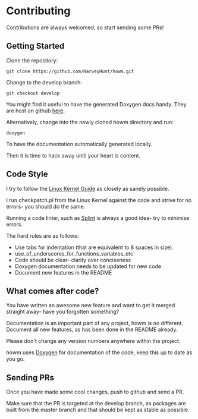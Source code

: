 # Contributing

Contributions are always welcomed, so start sending some PRs!

## Getting Started

Clone the repository:

    git clone https://github.com/HarveyHunt/howm.git
  
Change to the develop branch:

    git checkout develop
    
You might find it useful to have the generated Doxygen docs handy. They are host on github
[here](http://harveyhunt.github.io/howm/). 

Alternatively, change into the newly cloned howm directory and run:

    doxygen
    
To have the documentation automatically generated locally.
  
Then it is time to hack away until your heart is content.

## Code Style

I try to follow the [Linux Kernel Guide](https://www.kernel.org/doc/Documentation/CodingStyle) as closely as sanely possible.

I run checkpatch.pl from the Linux Kernel against the code and strive for no errors- you should do the same.

Running a code linter, such as [Splint](http://www.splint.org/) is always a good idea- try to minimise errors.

The hard rules are as follows:

  * Use tabs for indentation (that are equivalent to 8 spaces in size).
  * use_of_underscores_for_functions_variables_etc
  * Code should be clear- clarity over conciseness
  * Doxygen documentation needs to be updated for new code
  * Document new features in the README
  
## What comes after code?

You have written an awesome new feature and want to get it merged straight away- have you forgotten something?

Documentation is an important part of any project, howm is no different. Document all new features, as has been done
in the README already.

Please don't change any version numbers anywhere within the project.

howm uses [Doxygen](http://www.stack.nl/~dimitri/doxygen/) for documentation of the code, keep this up to date as you go.


## Sending PRs
  
Once you have made some cool changes, push to github and send a PR.

Make sure that the PR is targeted at the develop branch, as packages are built from the master branch and that should be kept as stable as possible.
